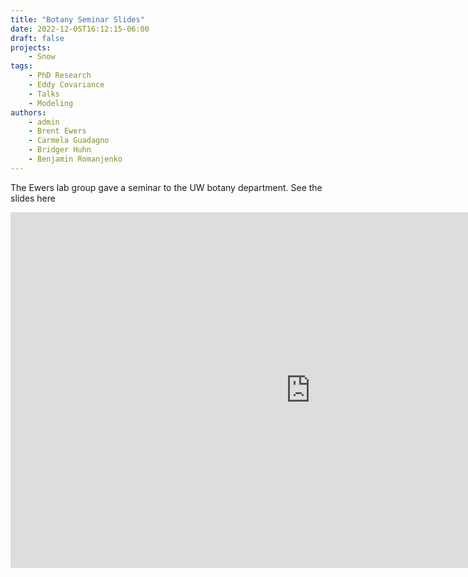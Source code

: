 ```yaml
---
title: "Botany Seminar Slides"
date: 2022-12-05T16:12:15-06:00
draft: false
projects:
    - Snow
tags:
    - PhD Research
    - Eddy Covariance
    - Talks
    - Modeling
authors:
    - admin
    - Brent Ewers
    - Carmela Guadagno
    - Bridger Huhn
    - Benjamin Romanjenko
---
```


The Ewers lab group gave a seminar to the UW botany department. See the slides here

<iframe src="https://docs.google.com/presentation/d/e/2PACX-1vRIBV4FT_3SL76EbRySSSoOl47H4B93ZurusbV0CmqjLhavdz6Joao5GaUWvHh-3l6uqFGW2W0Fkf9l/embed?start=false&loop=false&delayms=5000" frameborder="0" width="960" height="569" allowfullscreen="true" mozallowfullscreen="true" webkitallowfullscreen="true"></iframe>